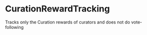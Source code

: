 # CurationRewardTracking
Tracks only the Curation rewards of curators and does not do vote-following
